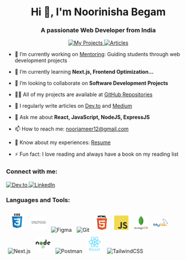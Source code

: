 <h1 align="center">Hi 👋, I'm Noorinisha Begam</h1>
<h3 align="center">A passionate Web Developer from India</h3>

<p align="center">
  <a href="https://github.com/ASNoori?tab=repositories">
    <img src="https://img.shields.io/badge/-My%20Projects-%23000000?style=for-the-badge&logo=github" alt="My Projects" />
  </a>
  <a href="https://dev.to/nooriameer">
    <img src="https://img.shields.io/badge/-Articles-%23000000?style=for-the-badge&logo=dev.to" alt="Articles" />
  </a>
</p>

- 🔭 I’m currently working on [Mentoring](https://github.com/ASNoori?tab=repositories): Guiding students through web development projects

- 🌱 I’m currently learning **Next.js, Frontend Optimization...**

- 👯 I’m looking to collaborate on **Software Development Projects**

- 👨‍💻 All of my projects are available at [GitHub Repositories](https://github.com/ASNoori?tab=repositories)

- 📝 I regularly write articles on [Dev.to](https://dev.to/nooriameer) and [Medium](https://medium.com/@nooriameer)

- 💬 Ask me about **React, JavaScript, NodeJS, ExpressJS**

- 📫 How to reach me: [nooriameer12@gmail.com](mailto:nooriameer12@gmail.com)

- 📄 Know about my experiences: [Resume](https://drive.google.com/file/d/1QS1breUp0GW-0V3cFY1ugDJr_tGU9V8M/view?usp=sharing)

- ⚡ Fun fact: I love reading and always have a book on my reading list

<h3 align="left">Connect with me:</h3>
<p align="left">
  <a href="https://dev.to/nooriameer" target="_blank">
    <img align="center" src="https://raw.githubusercontent.com/rahuldkjain/github-profile-readme-generator/master/src/images/icons/Social/devto.svg" alt="Dev.to" height="30" width="40" />
  </a>
  <a href="https://linkedin.com/in/noorinisha-fullstackdeveloper" target="_blank">
    <img align="center" src="https://raw.githubusercontent.com/rahuldkjain/github-profile-readme-generator/master/src/images/icons/Social/linked-in-alt.svg" alt="LinkedIn" height="30" width="40" />
  </a>
</p>

<h3 align="left">Languages and Tools:</h3>
<p align="left">
  <img src="https://raw.githubusercontent.com/devicons/devicon/master/icons/css3/css3-original-wordmark.svg" alt="CSS3" width="40" height="40" style="margin: 10px"/>
  <img src="https://raw.githubusercontent.com/devicons/devicon/master/icons/express/express-original-wordmark.svg" alt="Express" width="40" height="40" style="margin: 5px"/>
  <img src="https://www.vectorlogo.zone/logos/figma/figma-icon.svg" alt="Figma" width="40" height="40" style="margin: 5px"/>
  <img src="https://www.vectorlogo.zone/logos/git-scm/git-scm-icon.svg" alt="Git" width="40" height="40" style="margin: 5px"/>
  <img src="https://raw.githubusercontent.com/devicons/devicon/master/icons/html5/html5-original-wordmark.svg" alt="HTML5" width="40" height="40" style="margin: 5px"/>
  <img src="https://raw.githubusercontent.com/devicons/devicon/master/icons/javascript/javascript-original.svg" alt="JavaScript" width="40" height="40" style="margin: 5px"/>
  <img src="https://raw.githubusercontent.com/devicons/devicon/master/icons/mongodb/mongodb-original-wordmark.svg" alt="MongoDB" width="40" height="40" style="margin: 5px"/>
  <img src="https://raw.githubusercontent.com/devicons/devicon/master/icons/mysql/mysql-original-wordmark.svg" alt="MySQL" width="40" height="40" style="margin: 5px"/>
  <img src="https://cdn.worldvectorlogo.com/logos/nextjs-2.svg" alt="Next.js" width="40" height="40" style="margin: 5px"/>
  <img src="https://raw.githubusercontent.com/devicons/devicon/master/icons/nodejs/nodejs-original-wordmark.svg" alt="Node.js" width="40" height="40" style="margin: 5px"/>
  <img src="https://www.vectorlogo.zone/logos/getpostman/getpostman-icon.svg" alt="Postman" width="40" height="40" style="margin: 5px"/>
  <img src="https://raw.githubusercontent.com/devicons/devicon/master/icons/react/react-original-wordmark.svg" alt="React" width="40" height="40" style="margin: 5px"/>
  <img src="https://www.vectorlogo.zone/logos/tailwindcss/tailwindcss-icon.svg" alt="TailwindCSS" width="40" height="40" style="margin: 5px"/>
</p>
